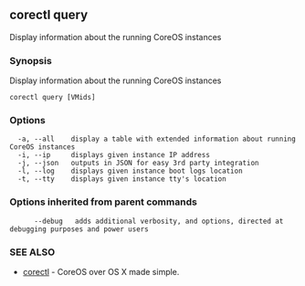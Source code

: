 ## corectl query

Display information about the running CoreOS instances

### Synopsis


Display information about the running CoreOS instances

```
corectl query [VMids]
```

### Options

```
  -a, --all    display a table with extended information about running CoreOS instances
  -i, --ip     displays given instance IP address
  -j, --json   outputs in JSON for easy 3rd party integration
  -l, --log    displays given instance boot logs location
  -t, --tty    displays given instance tty's location
```

### Options inherited from parent commands

```
      --debug   adds additional verbosity, and options, directed at debugging purposes and power users
```

### SEE ALSO
* [corectl](corectl.md)	 - CoreOS over OS X made simple.

